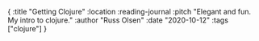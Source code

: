 {
  :title "Getting Clojure"
  :location :reading-journal
  :pitch "Elegant and fun. My intro to clojure."
  :author "Russ Olsen"
  :date "2020-10-12"
  :tags ["clojure"]
}
